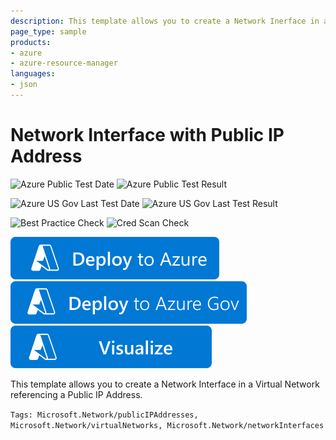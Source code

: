 ```yaml
---
description: This template allows you to create a Network Inerface in a Virtual Network referencing a Public IP Address.
page_type: sample
products:
- azure
- azure-resource-manager
languages:
- json
---
```

# Network Interface with Public IP Address

![Azure Public Test Date](https://azurequickstartsservice.blob.core.windows.net/badges/quickstarts/microsoft.network/nic-publicip-dns-vnet/PublicLastTestDate.svg)
![Azure Public Test Result](https://azurequickstartsservice.blob.core.windows.net/badges/quickstarts/microsoft.network/nic-publicip-dns-vnet/PublicDeployment.svg)

![Azure US Gov Last Test Date](https://azurequickstartsservice.blob.core.windows.net/badges/quickstarts/microsoft.network/nic-publicip-dns-vnet/FairfaxLastTestDate.svg)
![Azure US Gov Last Test Result](https://azurequickstartsservice.blob.core.windows.net/badges/quickstarts/microsoft.network/nic-publicip-dns-vnet/FairfaxDeployment.svg)

![Best Practice Check](https://azurequickstartsservice.blob.core.windows.net/badges/quickstarts/microsoft.network/nic-publicip-dns-vnet/BestPracticeResult.svg)
![Cred Scan Check](https://azurequickstartsservice.blob.core.windows.net/badges/quickstarts/microsoft.network/nic-publicip-dns-vnet/CredScanResult.svg)

[![Deploy To Azure](https://raw.githubusercontent.com/Azure/azure-quickstart-templates/master/1-CONTRIBUTION-GUIDE/images/deploytoazure.svg?sanitize=true)](https://portal.azure.com/#create/Microsoft.Template/uri/https%3A%2F%2Fraw.githubusercontent.com%2FAzure%2Fazure-quickstart-templates%2Fmaster%2Fquickstarts%2Fmicrosoft.network%2Fnic-publicip-dns-vnet%2Fazuredeploy.json)  [![Deploy To Azure US Gov](https://raw.githubusercontent.com/Azure/azure-quickstart-templates/master/1-CONTRIBUTION-GUIDE/images/deploytoazuregov.svg?sanitize=true)](https://portal.azure.us/#create/Microsoft.Template/uri/https%3A%2F%2Fraw.githubusercontent.com%2FAzure%2Fazure-quickstart-templates%2Fmaster%2Fquickstarts%2Fmicrosoft.network%2Fnic-publicip-dns-vnet%2Fazuredeploy.json)  [![Visualize](https://raw.githubusercontent.com/Azure/azure-quickstart-templates/master/1-CONTRIBUTION-GUIDE/images/visualizebutton.svg?sanitize=true)](http://armviz.io/#/?load=https%3A%2F%2Fraw.githubusercontent.com%2FAzure%2Fazure-quickstart-templates%2Fmaster%2Fquickstarts%2Fmicrosoft.network%2Fnic-publicip-dns-vnet%2Fazuredeploy.json)

This template allows you to create a Network Interface in a Virtual Network referencing a Public IP Address.

`Tags: Microsoft.Network/publicIPAddresses, Microsoft.Network/virtualNetworks, Microsoft.Network/networkInterfaces`
